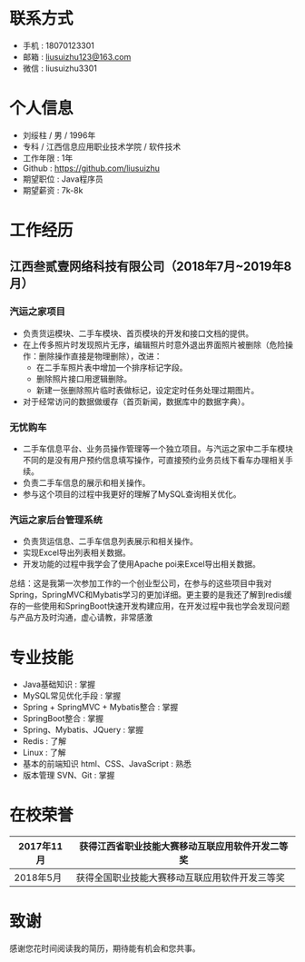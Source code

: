 # 联系方式
- 手机 : 18070123301
- 邮箱 : liusuizhu123@163.com
- 微信 : liusuizhu3301
# 个人信息
- 刘绥柱 / 男 / 1996年
- 专科 / 江西信息应用职业技术学院 / 软件技术
- 工作年限 : 1年
- Github : https://github.com/liusuizhu
- 期望职位 : Java程序员
- 期望薪资 : 7k-8k
# 工作经历
## 江西叁贰壹网络科技有限公司（2018年7月~2019年8月）
### **汽运之家项目**
* 负责货运模块、二手车模块、首页模块的开发和接口文档的提供。
* 在上传多照片时发现照片无序，编辑照片时意外退出界面照片被删除（危险操作：删除操作直接是物理删除），改进：
  * 在二手车照片表中增加一个排序标记字段。
  * 删除照片接口用逻辑删除。
  * 新建一张删除照片临时表做标记，设定定时任务处理过期图片。
* 对于经常访问的数据做缓存（首页新闻，数据库中的数据字典）。
### **无忧购车**
* 二手车信息平台、业务员操作管理等一个独立项目。与汽运之家中二手车模块不同的是没有用户预约信息填写操作，可直接预约业务员线下看车办理相关手续。
* 负责二手车信息的展示和相关操作。
* 参与这个项目的过程中我更好的理解了MySQL查询相关优化。
### **汽运之家后台管理系统**
* 负责货运信息、二手车信息列表展示和相关操作。
* 实现Excel导出列表相关数据。
* 开发功能的过程中我学会了使用Apache poi来Excel导出相关数据。

总结：这是我第一次参加工作的一个创业型公司，在参与的这些项目中我对Spring，SpringMVC和Mybatis学习的更加详细。更主要的是我还了解到redis缓存的一些使用和SpringBoot快速开发构建应用，在开发过程中我也学会发现问题与产品方及时沟通，虚心请教，非常感激

# 专业技能
- Java基础知识 : 掌握
- MySQL常见优化手段 : 掌握
- Spring + SpringMVC + Mybatis整合 : 掌握
- SpringBoot整合 : 掌握
- Spring、Mybatis、JQuery : 掌握
- Redis : 了解
- Linux : 了解
- 基本的前端知识 html、CSS、JavaScript : 熟悉
- 版本管理 SVN、Git : 掌握
# 在校荣誉
| 2017年11月 | 获得江西省职业技能大赛移动互联应用软件开发二等奖 |
| --- | --- |
| 2018年5月 | 获得全国职业技能大赛移动互联应用软件开发三等奖 |
# 致谢
感谢您花时间阅读我的简历，期待能有机会和您共事。